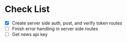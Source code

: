 # Check List
- [x] Create server side auth, post, and verify token routes
- [ ] Finish error handling in server side routes
- [ ] Get news api key